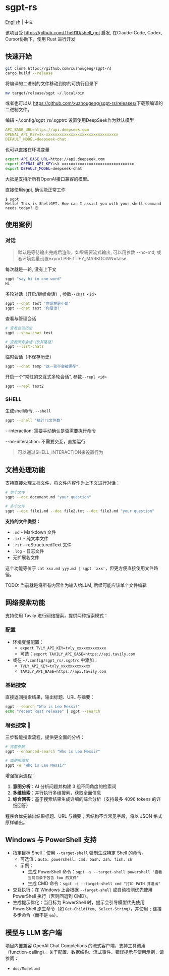# sgpt-rs

[English](README.md) | 中文

该项目受 https://github.com/TheR1D/shell_gpt 启发, 在Claude-Code, Codex, Cursor协助下，使用 Rust 进行开发

## 快速开始

```bash
git clone https://github.com/xuzhougeng/sgpt-rs
cargo build --release
```

将编译的二进制的文件移动到你的可执行目录下

```bash
mv target/release/sgpt ~/.local/bin
```

或者也可以从 <https://github.com/xuzhougeng/sgpt-rs/releases/>下载预编译的二进制文件。

编辑 ~/.config/sgpt_rs/.sgptrc 设置使用DeepSeek作为默认模型

```yaml
API_BASE_URL=https://api.deepseek.com
OPENAI_API_KEY=sk-xxxxxxxxxxxxxxxxxxxxxxxxxxxxxxxx
DEFAULT_MODEL=deepseek-chat
```

也可以直接在环境变量

```bash
export API_BASE_URL=https://api.deepseek.com
export OPENAI_API_KEY=sk-xxxxxxxxxxxxxxxxxxxxxxxxxxxxxxxx
export DEFAULT_MODEL=deepseek-chat
```

大抵是支持所所有OpenAI接口兼容的模型。

直接使用sgpt, 确认能正常工作

```
$ sgpt
Hello! This is ShellGPT. How can I assist you with your shell command needs today? 😊
```

## 使用案例

### 对话

> 默认是等待输出完成后渲染，如果需要流式输出, 可以用参数 --no-md, 或者环境变量设置export PRETTIFY_MARKDOWN=false

每次就是一轮, 没有上下文

```bash
sgpt "say hi in one word"
Hi
```

多轮对话（开启/继续会话）, 参数`--chat <id>` 

```bash
sgpt --chat test '你现在是小爱'
sgpt --chat test '你是谁?'
```

查看与管理会话

```bash
# 查看会话历史
sgpt --show-chat test

# 查看所有会话（及其路径）
sgpt --list-chats
```

临时会话（不保存历史）

```bash
sgpt --chat temp "这一轮不会被保存"
```

开启一个“常驻的交互式多轮会话”, 参数`--repl <id>` 

```bash
sgpt --repl test2
```

### SHELL

生成shell命令, `--shell`

```bash
sgpt --shell '统计rs文件数'
```


--interaction: 需要手动确认是否需要执行命令

--no-interaction: 不需要交互，直接运行

> 可以通过SHELL_INTERACTION来设置行为

## 文档处理功能

支持直接处理文档文件，将文件内容作为上下文进行对话：

```bash
# 单个文件
sgpt --doc document.md "your question"

# 多个文件
sgpt --doc file1.md --doc file2.txt --doc file3.md "your question"
```

**支持的文件类型：**
- `.md` - Markdown 文件
- `.txt` - 纯文本文件  
- `.rst` - reStructuredText 文件
- `.log` - 日志文件
- 无扩展名文件

这个功能等价于 `cat xxx.md yyy.md | sgpt 'xxx'`，但更方便直接使用文件路径。

TODO: 当前就是将所有内容作为输入给LLM, 后续可能应该单个文件编辑

## 网络搜索功能 

支持使用 Tavily 进行网络搜索，提供两种搜索模式：

### 配置

- 环境变量配置：
  - `export TVLY_API_KEY=tvly_xxxxxxxxxxxxx`
  - 可选：`export TAVILY_API_BASE=https://api.tavily.com`
- 或在 `~/.config/sgpt_rs/.sgptrc` 中添加：
  - `TVLY_API_KEY=tvly_xxxxxxxxxxxxx`
  - `TAVILY_API_BASE=https://api.tavily.com`

### 基础搜索

直接返回搜索结果，输出标题、URL 与摘要：

```bash
sgpt --search "Who is Leo Messi?"
echo "recent Rust release" | sgpt --search
```

### 增强搜索 🚀

三步智能搜索流程，提供更全面的分析：

```bash
# 完整参数
sgpt --enhanced-search "Who is Leo Messi?"

# 或使用缩写
sgpt -e "Who is Leo Messi?"
```

增强搜索流程：
1. **意图分析**：AI 分析问题并构建 3 组不同角度的检索词
2. **多维检索**：并行执行多组搜索，获取全面信息
3. **综合回答**：基于搜索结果生成详细的综合分析（支持最多 4096 tokens 的详细回答）

程序会优先输出结果标题、URL 与摘要；若结构不含常见字段，将以 JSON 格式原样输出。

## Windows 与 PowerShell 支持

- 指定目标 Shell：使用 `--target-shell` 强制生成特定 Shell 的命令。
  - 可选值：`auto`、`powershell`、`cmd`、`bash`、`zsh`、`fish`、`sh`
  - 示例：
    - 生成 PowerShell 命令：`sgpt -s --target-shell powershell "查看当前目录下包含 foo 的文件"`
    - 生成 CMD 命令：`sgpt -s --target-shell cmd "打印 PATH 并退出"`
- 交互执行：在 Windows 上会根据 `--target-shell` 或自动检测优先使用 PowerShell 执行（否则回退到 CMD）。
- 生成提示优化：当目标为 PowerShell 时，提示会引导模型优先使用 PowerShell 原生命令（如 `Get-ChildItem`、`Select-String`），并使用 `;` 连接多步命令（而不是 `&&`）。

## 模型与 LLM 客户端

项目内置兼容 OpenAI Chat Completions 的流式客户端，支持工具调用（function-calling）。关于配置、数据结构、流式事件、错误提示与使用示例，请参阅：

- `doc/Model.md`
